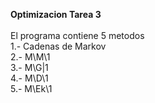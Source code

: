 <b>Optimizacion Tarea 3</b><br>
<br>
El programa contiene 5 metodos <br>
1.- Cadenas de Markov <br>
2.- M\M\1 <br>
3.- M\G|1 <br>
4.- M\D\1 <br>
5.- M\Ek\1 <br>
